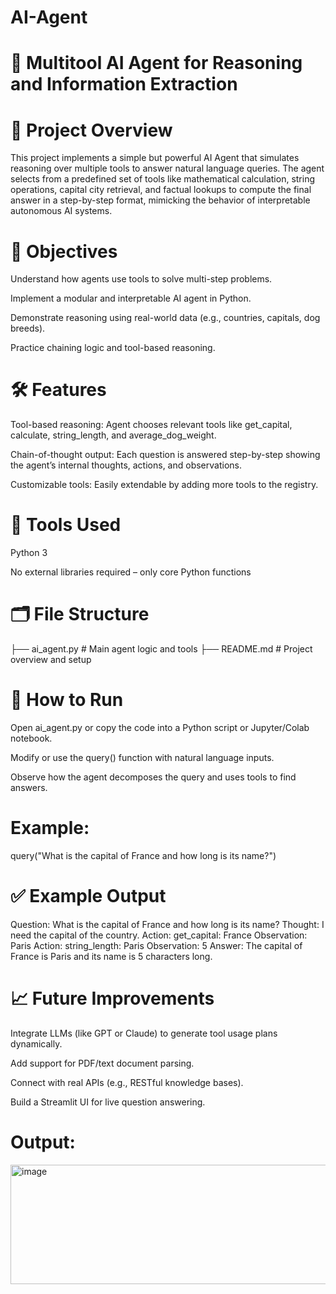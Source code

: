 # AI-Agent
# 🧠 Multitool AI Agent for Reasoning and Information Extraction
# 📌 Project Overview
This project implements a simple but powerful AI Agent that simulates reasoning over multiple tools to answer natural language queries. The agent selects from a predefined set of tools like mathematical calculation, string operations, capital city retrieval, and factual lookups to compute the final answer in a step-by-step format, mimicking the behavior of interpretable autonomous AI systems.

# 🎯 Objectives
Understand how agents use tools to solve multi-step problems.

Implement a modular and interpretable AI agent in Python.

Demonstrate reasoning using real-world data (e.g., countries, capitals, dog breeds).

Practice chaining logic and tool-based reasoning.

# 🛠 Features
Tool-based reasoning: Agent chooses relevant tools like get_capital, calculate, string_length, and average_dog_weight.

Chain-of-thought output: Each question is answered step-by-step showing the agent’s internal thoughts, actions, and observations.

Customizable tools: Easily extendable by adding more tools to the registry.

# 🧪 Tools Used
Python 3

No external libraries required – only core Python functions

# 🗂 File Structure
├── ai_agent.py        # Main agent logic and tools
├── README.md          # Project overview and setup

# 🚀 How to Run
Open ai_agent.py or copy the code into a Python script or Jupyter/Colab notebook.

Modify or use the query() function with natural language inputs.

Observe how the agent decomposes the query and uses tools to find answers.

# Example:

query("What is the capital of France and how long is its name?")

# ✅ Example Output
Question: What is the capital of France and how long is its name?
Thought: I need the capital of the country.
Action: get_capital: France
Observation: Paris
Action: string_length: Paris
Observation: 5
Answer: The capital of France is Paris and its name is 5 characters long.

# 📈 Future Improvements
Integrate LLMs (like GPT or Claude) to generate tool usage plans dynamically.

Add support for PDF/text document parsing.

Connect with real APIs (e.g., RESTful knowledge bases).

Build a Streamlit UI for live question answering.
# Output:
<img width="830" height="191" alt="image" src="https://github.com/user-attachments/assets/6be5e962-7574-4f70-a191-dbbd60c6e44c" />
